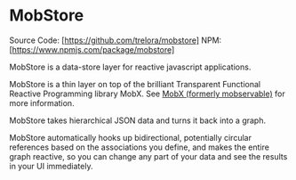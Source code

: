 # MobStore

Source Code: [https://github.com/trelora/mobstore]
NPM: [https://www.npmjs.com/package/mobstore]

MobStore is a data-store layer for reactive javascript applications.

MobStore is a thin layer on top of the brilliant Transparent Functional Reactive Programming library MobX. See [MobX (formerly mobservable)](http://mobxjs.github.io/mobx/) for more information.

MobStore takes hierarchical JSON data and turns it back into a graph.

MobStore automatically hooks up bidirectional, potentially circular references based on the associations you define, and makes the entire graph reactive, so you can change any part of your data and see the results in your UI immediately.
